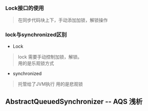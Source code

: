 <!-- 并发编程系列（6）Lock接口 -->

### Lock接口的使用
> 在同步代码块上下，手动添加加锁，解锁操作

### lock与synchronized区别
- Lock
 > lock 需要手动控制加锁，解锁。  
 > 用的是乐观锁方式
- synchronized
 >  托管给了JVM执行
 >  用的是悲观锁

## AbstractQueuedSynchronizer -- AQS 浅析
 
 